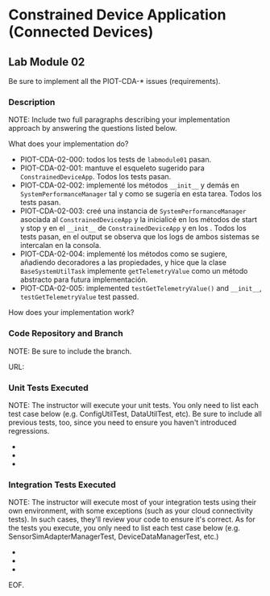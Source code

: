 # Constrained Device Application (Connected Devices)

## Lab Module 02

Be sure to implement all the PIOT-CDA-* issues (requirements).

### Description

NOTE: Include two full paragraphs describing your implementation approach by answering the questions listed below.

What does your implementation do? 
- PIOT-CDA-02-000: todos los tests de `labmodule01` pasan.
- PIOT-CDA-02-001: mantuve el esqueleto sugerido para `ConstrainedDeviceApp`. Todos los tests pasan.
- PIOT-CDA-02-002: implementé los métodos `__init__` y demás en `SystemPerformanceManager` tal y como se sugería en esta tarea. Todos los tests pasan.
- PIOT-CDA-02-003: creé una instancia de `SystemPerformanceManager` asociada al `ConstrainedDeviceApp` y la inicialicé en los métodos de start y stop y en el `__init__` de `ConstrainedDeviceApp` y en los . Todos los tests pasan, en el output se observa que los logs de ambos sistemas se intercalan en la consola.
- PIOT-CDA-02-004: implementé los métodos como se sugiere, añadiendo decoradores a las propiedades, y hice que la clase `BaseSystemUtilTask` implemente `getTelemetryValue` como un método abstracto para futura implementación.
- PIOT-CDA-02-005: implemented `testGetTelemetryValue()` and `__init__`, `testGetTelemetryValue` test passed.

How does your implementation work?

### Code Repository and Branch

NOTE: Be sure to include the branch.

URL: 

### Unit Tests Executed

NOTE: The instructor will execute your unit tests. You only need to list each test case below
(e.g. ConfigUtilTest, DataUtilTest, etc). Be sure to include all previous tests, too,
since you need to ensure you haven't introduced regressions.

- 
- 
- 

### Integration Tests Executed

NOTE: The instructor will execute most of your integration tests using their own environment, with
some exceptions (such as your cloud connectivity tests). In such cases, they'll review
your code to ensure it's correct. As for the tests you execute, you only need to list each
test case below (e.g. SensorSimAdapterManagerTest, DeviceDataManagerTest, etc.)

- 
- 
- 

EOF.
